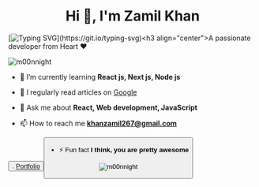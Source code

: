 <h1 align="center">Hi 👋, I'm Zamil Khan</h1>

[![Typing SVG](https://readme-typing-svg.demolab.com?font=Fira+Code&pause=1000&color=D02EF7&random=false&width=435&lines=+I+am+software+Engineer+Student.;Dreams+transform+into+thoughts.)](https://git.io/typing-svg)<h3 align="center">A passionate developer from Heart ❤️ </h3>

<p align="left"> <img src="https://komarev.com/ghpvc/?username=m00nnight&label=Profile%20views&color=0e75b6&style=flat" alt="m00nnight" /> </p>


- 🌱 I’m currently learning **React js, Next js, Node js**

- 📝 I regularly read articles on [Google](https://www.google.in)

- 💬 Ask me about **React, Web development, JavaScript**

- 📫 How to reach me **khanzamil267@gmail.com**

<Button>. <a href=" https://imzamil.vercel.app">Portfolio</a><Button>

- ⚡ Fun fact **I think, you are pretty awesome**



<p><img align="center" src="https://github-readme-stats.vercel.app/api/top-langs?username=m00nnight&show_icons=true&locale=en&layout=compact" alt="m00nnight" /></p>
